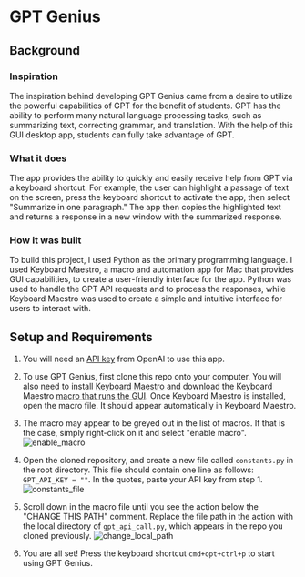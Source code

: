# GPT Genius

## Background

### Inspiration
The inspiration behind developing GPT Genius came from a desire to utilize the powerful capabilities of GPT for the benefit of students. GPT has the ability to perform many natural language processing tasks, such as summarizing text, correcting grammar, and translation. With the help of this GUI desktop app, students can fully take advantage of GPT.

### What it does
The app provides the ability to quickly and easily receive help from GPT via a keyboard shortcut. For example, the user can highlight a passage of text on the screen, press the keyboard shortcut to activate the app, then select "Summarize in one paragraph." The app then copies the highlighted text and returns a response in a new window with the summarized response.

### How it was built
To build this project, I used Python as the primary programming language. I used Keyboard Maestro, a macro and automation app for Mac that provides GUI capabilities, to create a user-friendly interface for the app. Python was used to handle the GPT API requests and to process the responses, while Keyboard Maestro was used to create a simple and intuitive interface for users to interact with.

## Setup and Requirements

1. You will need an [API key](https://platform.openai.com/account/api-keys) from OpenAI to use this app.


2. To use GPT Genius, first clone this repo onto your computer. You will also need to install [Keyboard Maestro](https://www.keyboardmaestro.com/main/) and download the Keyboard Maestro [macro that runs the GUI](). Once Keyboard Maestro is installed, open the macro file. It should appear automatically in Keyboard Maestro. 


2. The macro may appear to be greyed out in the list of macros. If that is the case, simply right-click on it and select "enable macro". ![enable_macro](https://user-images.githubusercontent.com/81745551/232241935-b7ffa052-12fa-4f00-bb8d-2a8b9b559485.png)


3. Open the cloned repository, and create a new file called `constants.py` in the root directory. This file should contain one line as follows: `GPT_API_KEY = ""`. In the quotes, paste your API key from step 1. ![constants_file](https://user-images.githubusercontent.com/81745551/232241921-43d06022-6ba6-4b78-b9f0-33ddea67c003.png)


4. Scroll down in the macro file until you see the action below the "CHANGE THIS PATH" comment. Replace the file path in the action with the local directory of `gpt_api_call.py`, which appears in the repo you cloned previously. ![change_local_path](https://user-images.githubusercontent.com/81745551/232241930-f2731bfb-d306-493f-a791-c866adedd6da.png)


4. You are all set! Press the keyboard shortcut `cmd+opt+ctrl+p` to start using GPT Genius.
